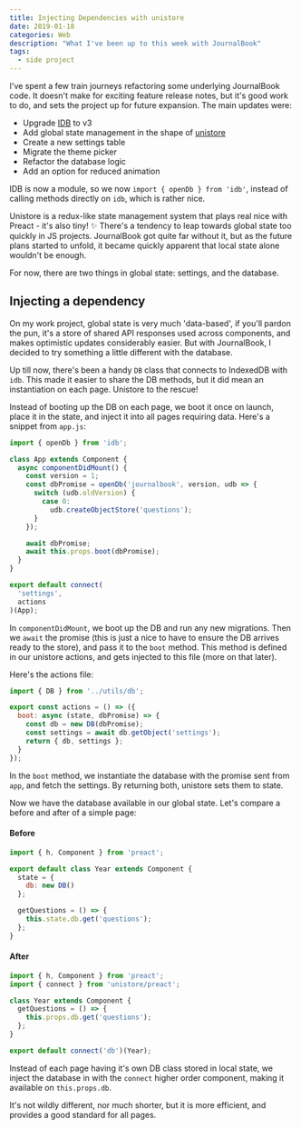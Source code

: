 ```yaml
---
title: Injecting Dependencies with unistore
date: 2019-01-18
categories: Web
description: "What I've been up to this week with JournalBook"
tags:
  - side project
---
```


I've spent a few train journeys refactoring some underlying JournalBook code. It doesn't make for exciting feature release notes, but it's good work to do, and sets the project up for future expansion. The main updates were:

- Upgrade [IDB](https://github.com/jakearchibald/idb) to v3
- Add global state management in the shape of [unistore](https://github.com/developit/unistore)
- Create a new settings table
- Migrate the theme picker
- Refactor the database logic
- Add an option for reduced animation

IDB is now a module, so we now `import { openDb } from 'idb'`, instead of calling methods directly on `idb`, which is rather nice.

Unistore is a redux-like state management system that plays real nice with Preact - it's also tiny! ✨ There's a tendency to leap towards global state too quickly in JS projects. JournalBook got quite far without it, but as the future plans started to unfold, it became quickly apparent that local state alone wouldn't be enough.

For now, there are two things in global state: settings, and the database.

## Injecting a dependency

On my work project, global state is very much 'data-based', if you'll pardon the pun, it's a store of shared API responses used across components, and makes optimistic updates considerably easier. But with JournalBook, I decided to try something a little different with the database.

Up till now, there's been a handy `DB` class that connects to IndexedDB with `idb`. This made it easier to share the DB methods, but it did mean an instantiation on each page. Unistore to the rescue!

Instead of booting up the DB on each page, we boot it once on launch, place it in the state, and inject it into all pages requiring data. Here's a snippet from `app.js`:

```js
import { openDb } from 'idb';

class App extends Component {
  async componentDidMount() {
    const version = 1;
    const dbPromise = openDb('journalbook', version, udb => {
      switch (udb.oldVersion) {
        case 0:
          udb.createObjectStore('questions');
      }
    });

    await dbPromise;
    await this.props.boot(dbPromise);
  }
}

export default connect(
  'settings',
  actions
)(App);
```

In `componentDidMount`, we boot up the DB and run any new migrations. Then we `await` the promise (this is just a nice to have to ensure the DB arrives ready to the store), and pass it to the `boot` method. This method is defined in our unistore actions, and gets injected to this file (more on that later).

Here's the actions file:

```js
import { DB } from '../utils/db';

export const actions = () => ({
  boot: async (state, dbPromise) => {
    const db = new DB(dbPromise);
    const settings = await db.getObject('settings');
    return { db, settings };
  }
});
```

In the `boot` method, we instantiate the database with the promise sent from `app`, and fetch the settings. By returning both, unistore sets them to state.

Now we have the database available in our global state. Let's compare a before and after of a simple page:

#### Before

```js
import { h, Component } from 'preact';

export default class Year extends Component {
  state = {
    db: new DB()
  };

  getQuestions = () => {
    this.state.db.get('questions');
  };
}
```

#### After

```js
import { h, Component } from 'preact';
import { connect } from 'unistore/preact';

class Year extends Component {
  getQuestions = () => {
    this.props.db.get('questions');
  };
}

export default connect('db')(Year);
```

Instead of each page having it's own DB class stored in local state, we inject the database in with the `connect` higher order component, making it available on `this.props.db`.

It's not wildly different, nor much shorter, but it is more efficient, and provides a good standard for all pages.
